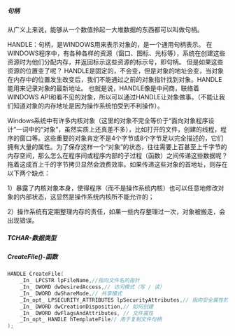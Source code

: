##### 句柄

从广义上来说，能够从一个数值拎起一大堆数据的东西都可以叫做句柄。

HANDLE：句柄，是WINDOWS用来表示对象的，是一个通用句柄表示。
在WINDOWS程序中，有各种各样的资源（窗口、图标、光标等），系统在创建这些资源时为他们分配内存，并返回标示这些资源的标示号，即句柄。
但是如果这些资源的位置变了呢？
HANDLE是固定的，不会变，但是对象的地址会变，当对象在内存中的位置发生改变后，我们不能通过之前的对象指针找到对象。HANDLE能用来记录对象的最新地址。
也就是说，HANDLE像是中间商，联络着WINDOWS API和看不见的对象，所以可以通过HANDLE让对象做事。（不能让我们知道对象的内存地址是因为操作系统怕受到不利操作）。

Windows系统中有许多内核对象（这里的对象不完全等价于“面向对象程序设计”一词中的“对象”，虽然实质上还真差不多），比如打开的文件，创建的线程，程序的窗口等。这些重要的对象肯定不是4个字节或8个字节足以完全描述的，它们拥有大量的属性。为了保存这样一个“对象”的状态，往往需要上百甚至上千字节的内存空间，那么怎么在程序间或程序内部的子过程（函数）之间传递这些数据呢？拖着这成百上千的字节拷贝显然会浪费效率。如果传递这些对象的首地址，则存在以下两个缺点：

1）暴露了内核对象本身，使得程序（而不是操作系统内核）也可以任意地修改对象的内部状态，这显然是操作系统内核所不能允许的；

2）操作系统有定期整理内存的责任，如果一些内存整理过一次，对象被搬走，会出现错误。

##### TCHAR-数据类型

##### CreateFile()-函数

```c++
HANDLE CreateFile(
 	_In_ LPCSTR lpFileName,//指向文件名的指针
    _In_ DWORD dwDesiredAccess,// 访问模式（写 / 读）
    _In_ DWORD dwShareMode,// 共享模式 
    _In_opt_ LPSECURITY_ATTRIBUTES lpSecurityAttributes,// 指向安全属性的指针
    _In_ DWORD dwCreationDisposition,// 如何创建
    _In_ DWORD dwFlagsAndAttributes, // 文件属性 
    _In_opt_ HANDLE hTemplateFile// 用于复制文件句柄 
);

```

